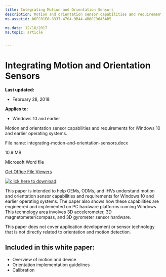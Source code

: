 ```yaml
---
title: Integrating Motion and Orientation Sensors
description: Motion and orientation sensor capabilities and requirements for Windows 10 and earlier operating systems.
ms.assetid: 06FC01E0-8337-4704-9B44-4B8CC36A3AB5

ms.date: 12/18/2017
ms.topic: article


---
```


# Integrating Motion and Orientation Sensors


**Last updated:**

-   February 28, 2018

**Applies to:**

-   Windows 10 and earlier

Motion and orientation sensor capabilities and requirements for Windows 10 and earlier operating systems.

File name: integrating-motion-and-orientation-sensors.docx

10.9 MB

Microsoft Word file

[Get Office File Viewers](http://office.microsoft.com/downloads/office-online-file-converters-and-viewers-HA001044981.aspx)

[![click here to download](images/download.png)](http://download.microsoft.com/download/8/2/0/820DE818-FD98-49A8-B8A4-CFA5F765550B/integrating-motion-and-orientation-sensors-with-windows.docx)

This paper is intended to help OEMs, ODMs, and IHVs understand motion and orientation sensor capabilities and requirements for Windows 10 and earlier operating systems. The paper also shows how these capabilities are engineered and implemented on PC hardware platforms running Windows. This technology area involves 3D accelerometer, 3D magnetometer/compass, and 3D gyrometer sensor hardware.

This paper does not cover application development or sensor technology that is not directly related to orientation and motion detection.

## <span id="Included_in_this_white_paper_"></span><span id="included_in_this_white_paper_"></span><span id="INCLUDED_IN_THIS_WHITE_PAPER_"></span>Included in this white paper:

-   Overview of motion and device
-   Orientation implementation guidelines
-   Calibration





